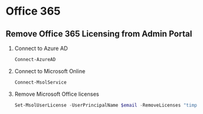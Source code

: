 # Office 365

## Remove Office 365 Licensing from Admin Portal

1. Connect to Azure AD

    ```powershell
    Connect-AzureAD
    ```

2. Connect to Microsoft Online

    ```powershell
    Connect-MsolService
    ```

3. Remove Microsoft Office licenses

    ```powershell
    Set-MsolUserLicense -UserPrincipalName $email -RemoveLicenses "timpes:OFFICESUBSCRIPTION"
    ```
